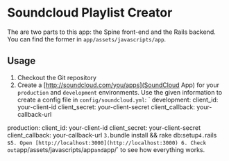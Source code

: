 # Soundcloud Playlist Creator

The are two parts to this app: the Spine front-end and the Rails backend. You can find the former in `app/assets/javascripts/app`.

## Usage

1. Checkout the Git repository
2. Create a [http://soundcloud.com/you/apps](SoundCloud App) for your `production` and `development` environments. Use the given information to create a config file in `config/soundcloud.yml`:
`
development:
  client_id: your-client-id
  client_secret: your-client-secret
  client_callback: your-callback-url

production:
  client_id: your-client-id
  client_secret: your-client-secret
  client_callback: your-callback-url
`
3. `bundle install && rake db:setup`
4. `rails s`
5. Open [http://localhost:3000](http://localhost:3000)
6. Check out `app/assets/javascripts/app` and `app/` to see how everything works.
